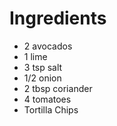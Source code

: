 # Ingredients

* 2 avocados
* 1 lime
* 3 tsp salt
* 1/2 onion
* 2 tbsp coriander
* 4 tomatoes
* Tortilla Chips
